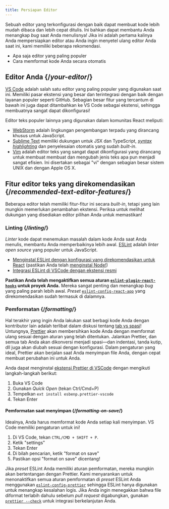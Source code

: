 ```yaml
---
title: Persiapan Editor
---
```


<Intro>

Sebuah editor yang terkonfigurasi dengan baik dapat membuat kode lebih mudah dibaca dan lebih cepat ditulis. Ini bahkan dapat membantu Anda menangkap *bug* saat Anda menulisnya! Jika ini adalah pertama kalinya Anda mempersiapkan editor atau Anda ingin menyetel ulang editor Anda saat ini, kami memiliki beberapa rekomendasi.

</Intro>

<YouWillLearn>

* Apa saja editor yang paling populer
* Cara memformat kode Anda secara otomatis

</YouWillLearn>

## Editor Anda {/*your-editor*/}

[VS Code](https://code.visualstudio.com/) adalah salah satu editor yang paling populer yang digunakan saat ini. Memiliki pasar ekstensi yang besar dan terintegrasi dengan baik dengan layanan populer seperti GitHub. Sebagian besar fitur yang tercantum di bawah ini juga dapat ditambahkan ke VS Code sebagai ekstensi, sehingga membuatnya sangat dapat dikonfigurasi!

Editor teks populer lainnya yang digunakan dalam komunitas React meliputi:

* [WebStorm](https://www.jetbrains.com/webstorm/) adalah lingkungan pengembangan terpadu yang dirancang khusus untuk JavaScript.
* [Sublime Text](https://www.sublimetext.com/) memiliki dukungan untuk JSX dan TypeScript, [*syntax highlighting*](https://stackoverflow.com/a/70960574/458193) dan penyelesaian otomatis yang sudah *built-in*.
* [Vim](https://www.vim.org/) adalah editor teks yang sangat dapat dikonfigurasi yang dirancang untuk membuat membuat dan mengubah jenis teks apa pun menjadi sangat efisien. Ini disertakan sebagai "vi" dengan sebagian besar sistem UNIX dan dengan Apple OS X.

## Fitur editor teks yang direkomendasikan {/*recommended-text-editor-features*/}

Beberapa editor telah memiliki fitur-fitur ini secara *built-in*, tetapi yang lain mungkin memerlukan penambahan ekstensi. Periksa untuk melihat dukungan yang disediakan editor pilihan Anda untuk memastikan!

### Linting {/*linting*/}

*Linter* kode dapat menemukan masalah dalam kode Anda saat Anda menulis, membantu Anda memperbaikinya lebih awal. [ESLint](https://eslint.org/) adalah *linter open source* yang populer untuk JavaScript.

* [Menginstal ESLint dengan konfigurasi yang direkomendasikan untuk React](https://www.npmjs.com/package/eslint-config-react-app) (pastikan Anda telah [menginstal Node!](https://nodejs.org/en/download/current/))
* [Integrasi ESLint di VSCode dengan ekstensi resmi](https://marketplace.visualstudio.com/items?itemName=dbaeumer.vscode-eslint)

**Pastikan Anda telah mengaktifkan semua aturan [`eslint-plugin-react-hooks`](https://www.npmjs.com/package/eslint-plugin-react-hooks) untuk proyek Anda.** Mereka sangat penting dan menangkap *bug* yang paling parah lebih awal. *Preset* [`eslint-config-react-app`](https://www.npmjs.com/package/eslint-config-react-app) yang direkomendasikan sudah termasuk di dalamnya.

### Pemformatan {/*formatting*/}

Hal terakhir yang ingin Anda lakukan saat berbagi kode Anda dengan kontributor lain adalah terlibat dalam diskusi tentang [tab vs spasi](https://www.google.com/search?q=tabs+vs+spaces)! Untungnya, [Prettier](https://prettier.io/) akan membersihkan kode Anda dengan memformat ulang sesuai dengan aturan yang telah ditentukan. Jalankan Prettier, dan semua tab Anda akan dikonversi menjadi spasi—dan indentasi, tanda kutip, dll juga akan diubah sesuai dengan konfigurasi. Dalam pengaturan yang ideal, Prettier akan berjalan saat Anda menyimpan file Anda, dengan cepat membuat perubahan ini untuk Anda.

Anda dapat menginstal [ekstensi Prettier di VSCode](https://marketplace.visualstudio.com/items?itemName=esbenp.prettier-vscode) dengan mengikuti langkah-langkah berikut:

1. Buka VS Code
2. Gunakan *Quick Open* (tekan Ctrl/Cmd+P)
3. Tempelkan `ext install esbenp.prettier-vscode`
4. Tekan Enter

#### Pemformatan saat menyimpan {/*formatting-on-save*/}

Idealnya, Anda harus memformat kode Anda setiap kali menyimpan. VS Code memiliki pengaturan untuk ini!

1. Di VS Code, tekan `CTRL/CMD + SHIFT + P`.
2. Ketik "settings"
3. Tekan Enter
4. Di bilah pencarian, ketik "format on save"
5. Pastikan opsi "format on save" dicentang!

Jika *preset* ESLint Anda memiliki aturan pemformatan, mereka mungkin akan bertentangan dengan Prettier. Kami menyarankan untuk menonaktifkan semua aturan pemformatan di *preset* ESLint Anda menggunakan [`eslint-config-prettier`](https://github.com/prettier/eslint-config-prettier) sehingga ESLint hanya digunakan untuk menangkap kesalahan logis. Jika Anda ingin menegakkan bahwa file diformat terlabih dahulu sebelum *pull request* digabungkan, gunakan [`prettier --check`](https://prettier.io/docs/en/cli.html#--check) untuk integrasi berkelanjutan Anda.
